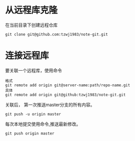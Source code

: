# 从远程库克隆
在当前目录下创建远程仓库
```
git clone git@github.com:tzwj1983/note-git.git
```

# 连接远程库
要关联一个远程库，使用命令 
```
格式
git remote add origin git@server-name:path/repo-name.git
具体
git remote add origin git@github:tzwj1983/note-git.git

```
关联后， 第一次推送master分支的所有内容。
```
git push -u origin master
```

每次本地提交使用命令,推送最新修改。
```
git push origin master
```
